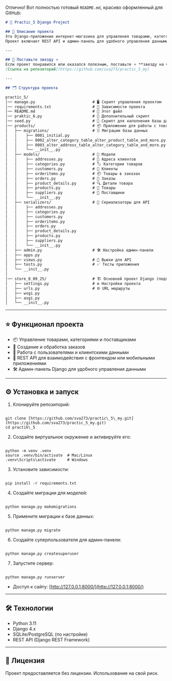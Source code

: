 Отлично! Вот полностью готовый `README.md`, красиво оформленный для GitHub:

```markdown
# 🛒 Practic_5 Django Project

## 🚀 Описание проекта
Это Django-приложение интернет-магазина для управления товарами, категориями, заказами и пользователями.  
Проект включает REST API и админ-панель для удобного управления данными.

---

## 🌟 Поставьте звезду ⭐
Если проект понравился или оказался полезным, поставьте ⭐ **звезду на GitHub**, чтобы поддержать проект!  
[Ссылка на репозиторий](https://github.com/sva273/practic_5_my)

---

## 🗂 Структура проекта

practic_5/
│── manage.py                         # 🖥 Скрипт управления проектом
│── requirements.txt                  # 📄 Зависимости проекта
│── README.md                         # 📘 Этот файл
│── praktic_6.py                      # 🧪 Дополнительный скрипт
│── seed.py                           # 🌱 Скрипт для наполнения базы данных
│── products/                         # 📦 Приложение для работы с товарами
│   ├── migrations/                   # 🗄 Миграции базы данных
│   │    ├── 0001_initial.py
│   │    ├── 0002_alter_category_table_alter_product_table_and_more.py
│   │    ├── 0003_alter_address_table_alter_category_table_and_more.py
│   │    └── __init__.py
│   ├── models/                       # 📝 Модели
│   │    ├── addresses.py             # 📍 Адреса клиентов
│   │    ├── categories.py            # 🏷 Категории товаров
│   │    ├── customers.py             # 👤 Клиенты
│   │    ├── orderitems.py            # 📦 Товары в заказах
│   │    ├── orders.py                # 🧾 Заказы
│   │    ├── product_details.py       # 🔍 Детали товара
│   │    ├── products.py              # 🛒 Товары
│   │    ├── suppliers.py             # 🚚 Поставщики
│   │    └── __init__.py
│   ├── serializers/                  # 🔄 Сериализаторы для API
│   │    ├── addresses.py
│   │    ├── categories.py
│   │    ├── customers.py
│   │    ├── orderitems.py
│   │    ├── orders.py
│   │    ├── product_details.py
│   │    ├── products.py
│   │    ├── suppliers.py          
│   │    └── __init__.py
│   ├── admin.py                      # 🛠 Настройка админ-панели
│   ├── apps.py
│   ├── views.py                      # 👀 Вьюхи для API
│   ├── tests.py                      # ✅ Тесты приложения
│   └── __init__.py
│
│── store_8_09_25/                    # 🏗 Основной проект Django (подготовлен cpython-projects)
│   ├── settings.py                   # ⚙️ Настройки проекта
│   ├── urls.py                       # 🌐 URL маршруты
│   ├── wsgi.py
│   ├── asgi.py
│   └── __init__.py


```

---

## ⭐ Функционал проекта

- 📦 Управление товарами, категориями и поставщиками  
- 🛒 Создание и обработка заказов  
- 👤 Работа с пользователями и клиентскими данными  
- 🔗 REST API для взаимодействия с фронтендом или мобильными приложениями  
- 🛠 Админ-панель Django для удобного управления данными  

---

## ⚙️ Установка и запуск

1. Клонируйте репозиторий:
```

git clone [https://github.com/sva273/practic\_5\_my.git](https://github.com/sva273/practic_5_my.git)
cd practik\_5

```

2. Создайте виртуальное окружение и активируйте его:
```

python -m venv .venv
source .venv/bin/activate  # Mac/Linux
.venv\Scripts\activate     # Windows

```

3. Установите зависимости:
```

pip install -r requirements.txt

```

4. Создайте миграции для моделей:
```

python manage.py makemigrations

```

5. Примените миграции к базе данных:
```

python manage.py migrate

```

6. Создайте суперпользователя для админ-панели:
```

python manage.py createsuperuser

```

7. Запустите сервер:
```

python manage.py runserver

```

- Доступ к сайту: [http://127.0.0.1:8000/](http://127.0.0.1:8000/)

---

## 🛠 Технологии

- Python 3.11  
- Django 4.x  
- SQLite/PostgreSQL (по настройке)  
- REST API (Django REST Framework)  

---

## 📌 Лицензия

Проект предоставляется без лицензии. Использование на свой риск.
```

